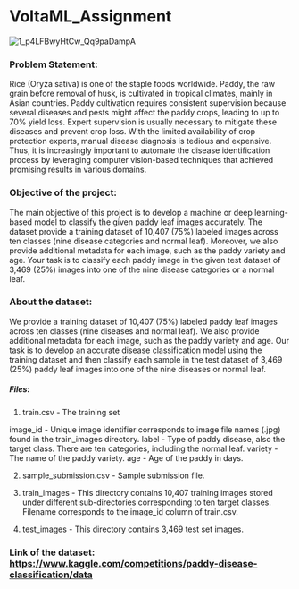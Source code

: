 # VoltaML_Assignment

![1_p4LFBwyHtCw_Qq9paDampA](https://cdn.britannica.com/89/140889-050-EC3F00BF/Ripening-heads-rice-Oryza-sativa.jpg)

### Problem Statement:
Rice (Oryza sativa) is one of the staple foods worldwide. Paddy, the raw grain before removal of husk, is cultivated in tropical climates, mainly in Asian countries. Paddy cultivation requires consistent supervision because several diseases and pests might affect the paddy crops, leading to up to 70% yield loss. Expert supervision is usually necessary to mitigate these diseases and prevent crop loss. With the limited availability of crop protection experts, manual disease diagnosis is tedious and expensive. Thus, it is increasingly important to automate the disease identification process by leveraging computer vision-based techniques that achieved promising results in various domains.

### Objective of the project:
The main objective of this project is to develop a machine or deep learning-based model to classify the given paddy leaf images accurately. The dataset provide a training dataset of 10,407 (75%) labeled images across ten classes (nine disease categories and normal leaf). Moreover, we also provide additional metadata for each image, such as the paddy variety and age. Your task is to classify each paddy image in the given test dataset of 3,469 (25%) images into one of the nine disease categories or a normal leaf.

### About the dataset:
We provide a training dataset of 10,407 (75%) labeled paddy leaf images across ten classes (nine diseases and normal leaf). We also provide additional metadata for each image, such as the paddy variety and age. Our task is to develop an accurate disease classification model using the training dataset and then classify each sample in the test dataset of 3,469 (25%) paddy leaf images into one of the nine diseases or normal leaf.

##### Files:

1. train.csv - The training set

image_id - Unique image identifier corresponds to image file names (.jpg) found in the train_images directory.
label - Type of paddy disease, also the target class. There are ten categories, including the normal leaf.
variety - The name of the paddy variety.
age - Age of the paddy in days.

2. sample_submission.csv - Sample submission file.

3. train_images - This directory contains 10,407 training images stored under different sub-directories corresponding to ten target classes. Filename corresponds to the image_id column of train.csv.

4. test_images - This directory contains 3,469 test set images.

### Link of the dataset: https://www.kaggle.com/competitions/paddy-disease-classification/data
